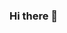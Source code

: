 ### Hi there 👋

<!--
**AzhagurajaR/azhagurajar** is a ✨ _special_ ✨ repository because its `README.md` (this file) appears on your GitHub profile.

Here are some ideas to get you started:

- 🔭 I’m currently not working
- 🌱 I’m currently learning online B.Sc degree on data science and programming at IIT Madras
- 👯 I’m looking to collaborate on my practices with my peers for coming projects
- 🤔 I’m looking for help with whom they are ready to give projects on coding in python as freelancing
- 💬 Ask me about bulk handling conveying system
- 📫 How to reach me: ramasamy.azhaguraja@gmail.com and 21f2001112@student.onlinedegree.iitm.ac.in
- I live in mettupalayam, coimbatore
- My qualification: Diploma in Mechanical Engineering at PACR Polytechnic College, Rajapalayam.
- My total experience: 17 years + experience
- Field of experience: 3 Dimensional modeling of automotive components and design of various bulk material handling system
- Field of interest: Artifitial Intelligence
- Hoppies: Natual Soap making at home and Use the unused of kitchen waste to Boienzyme

-->
